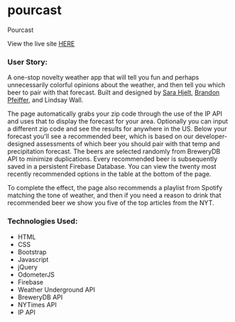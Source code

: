 # pourcast
Pourcast

View the live site [HERE](https://sarahjelt.github.io/pourcast/)

### User Story: 
A one-stop novelty weather app that will tell you fun and perhaps unnecessarily colorful opinions about the weather, and then tell you which beer to pair with that forecast. Built and designed by [Sara Hjelt](https://github.com/sarahjelt), [Brandon Pfeiffer](https://github.com/brandon-pfeiffer), and Lindsay Wall. 

The page automatically grabs your zip code through the use of the IP API and uses that to display the forecast for your area. Optionally you can input a different zip code and see the results for anywhere in the US. Below your forecast you'll see a recommended beer, which is based on our developer-designed assessments of which beer you should pair with that temp and precipitation forecast. The beers are selected randomly from BreweryDB API to minimize duplications. Every recommended beer is subsequently saved in a persistent Firebase Database. You can view the twenty most recently recommended options in the table at the bottom of the page.

To complete the effect, the page also recommends a playlist from Spotify matching the tone of weather, and then if you need a reason to drink that recommended beer we show you five of the top articles from the NYT.

### Technologies Used: 
  * HTML
  * CSS
  * Bootstrap
  * Javascript
  * jQuery
  * OdometerJS
  * Firebase
  * Weather Underground API
  * BreweryDB API
  * NYTimes API
  * IP API
